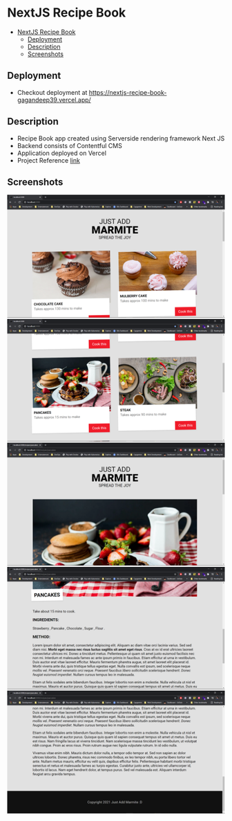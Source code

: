 # NextJS Recipe Book

- [NextJS Recipe Book](#nextjs-recipe-book)
  - [Deployment](#deployment)
  - [Description](#description)
  - [Screenshots](#screenshots)

## Deployment

- Checkout deployment at <https://nextjs-recipe-book-gagandeep39.vercel.app/>

## Description

- Recipe Book app created using Serverside rendering framework Next JS
- Backend consists of Contentful CMS
- Application deployed on Vercel
- Project Reference [link](https://www.youtube.com/watch?v=m9mNsYJbkNg&list=PL4cUxeGkcC9jClk8wl1yJcN3Zlrr8YSA1&index=1)

## Screenshots

![Screenshot 1](./assets/screenshot_1.png)
![Screenshot 2](./assets/screenshot_2.png)
![Screenshot 3](./assets/screenshot_3.png)
![Screenshot 4](./assets/screenshot_4.png)
![Screenshot 5](./assets/screenshot_5.png)
